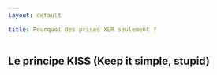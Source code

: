```yaml
---
layout: default

title: Pourquoi des prises XLR seulement ?
---
```


<div class="container">

## Le principe KISS (Keep it simple, stupid)

</div>

